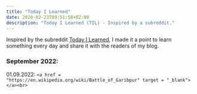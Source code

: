 ```yaml
---
title: "Today I Learned"
date: 2020-02-23T09:51:58+02:00
description: "Today I Learned (TIL) - Inspired by a subreddit."
---
```

Inspired by the subreddit [Today I Learned](https://www.reddit.com/r/todayilearned/), I made it a point to learn something every day and share it with the readers of my blog.

### September 2022:

01.09.2022: `<a href = "https://en.wikipedia.org/wiki/Battle_of_Garibpur" target = "_blank">` `</a><br>`
